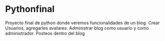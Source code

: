 # Pythonfinal
Proyecto final de python donde veremos funcionalidades de un blog.
Crear Usuarios, agregarles avatares.
Administrar blog como usuario y como administrador.
Posteos dentro del blog

